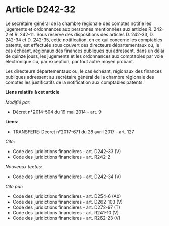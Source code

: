 # Article D242-32

Le secrétaire général de la chambre régionale des comptes notifie les jugements et ordonnances aux personnes mentionnées aux
articles R. 242-2 et R. 242-11. Sous réserve des dispositions des articles D. 242-33, D. 242-34 et D. 242-35, cette
notification, en ce qui concerne les comptables patents, est effectuée sous couvert des directeurs départementaux ou, le cas
échéant, régionaux des finances publiques qui adressent, dans un délai de quinze jours, les jugements et les ordonnances aux
comptables par voie électronique ou, par exception, par tout autre moyen probant. 

Les directeurs départementaux ou, le cas échéant, régionaux des finances publiques adressent au secrétaire général de la
chambre régionale des comptes les justificatifs de la notification aux comptables patents.

**Liens relatifs à cet article**

_Modifié par_:

  - Décret n°2014-504 du 19 mai 2014 - art. 9

**Liens**:

  - TRANSFERE: Décret n°2017-671 du 28 avril 2017 - art. 127

_Cite_:

  - Code des juridictions financières - art. D242-33 (V)
  - Code des juridictions financières - art. R242-2

_Nouveaux textes_:

  - Code des juridictions financières - art. D242-34 (V)

_Cité par_:

  - Code des juridictions financières - art. D254-6 (Ab)
  - Code des juridictions financières - art. D262-103 (V)
  - Code des juridictions financières - art. D272-97 (T)
  - Code des juridictions financières - art. R241-10 (V)
  - Code des juridictions financières - art. R262-23 (V)

